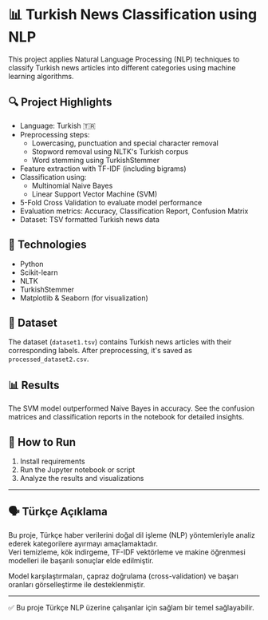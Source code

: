 # 📊 Turkish News Classification using NLP

This project applies Natural Language Processing (NLP) techniques to classify Turkish news articles into different categories using machine learning algorithms.

## 🔍 Project Highlights
- Language: Turkish 🇹🇷
- Preprocessing steps:
  - Lowercasing, punctuation and special character removal
  - Stopword removal using NLTK's Turkish corpus
  - Word stemming using TurkishStemmer
- Feature extraction with TF-IDF (including bigrams)
- Classification using:
  - Multinomial Naive Bayes
  - Linear Support Vector Machine (SVM)
- 5-Fold Cross Validation to evaluate model performance
- Evaluation metrics: Accuracy, Classification Report, Confusion Matrix
- Dataset: TSV formatted Turkish news data

## 🚀 Technologies
- Python
- Scikit-learn
- NLTK
- TurkishStemmer
- Matplotlib & Seaborn (for visualization)

## 📁 Dataset
The dataset (`dataset1.tsv`) contains Turkish news articles with their corresponding labels. After preprocessing, it's saved as `processed_dataset2.csv`.

## 📊 Results
The SVM model outperformed Naive Bayes in accuracy. See the confusion matrices and classification reports in the notebook for detailed insights.

## 📂 How to Run
1. Install requirements
2. Run the Jupyter notebook or script
3. Analyze the results and visualizations

---

## 🗣️ Türkçe Açıklama

Bu proje, Türkçe haber verilerini doğal dil işleme (NLP) yöntemleriyle analiz ederek kategorilere ayırmayı amaçlamaktadır.  
Veri temizleme, kök indirgeme, TF-IDF vektörleme ve makine öğrenmesi modelleri ile başarılı sonuçlar elde edilmiştir.

Model karşılaştırmaları, çapraz doğrulama (cross-validation) ve başarı oranları görselleştirme ile desteklenmiştir.

---

✅ Bu proje Türkçe NLP üzerine çalışanlar için sağlam bir temel sağlayabilir.

